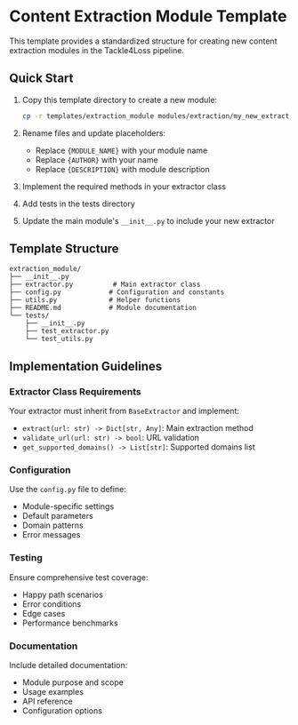 # Content Extraction Module Template

This template provides a standardized structure for creating new content extraction modules in the Tackle4Loss pipeline.

## Quick Start

1. Copy this template directory to create a new module:
   ```bash
   cp -r templates/extraction_module modules/extraction/my_new_extractor
   ```

2. Rename files and update placeholders:
   - Replace `{MODULE_NAME}` with your module name
   - Replace `{AUTHOR}` with your name
   - Replace `{DESCRIPTION}` with module description

3. Implement the required methods in your extractor class

4. Add tests in the tests directory

5. Update the main module's `__init__.py` to include your new extractor

## Template Structure

```
extraction_module/
├── __init__.py
├── extractor.py          # Main extractor class
├── config.py            # Configuration and constants
├── utils.py             # Helper functions
├── README.md            # Module documentation
└── tests/
    ├── __init__.py
    ├── test_extractor.py
    └── test_utils.py
```

## Implementation Guidelines

### Extractor Class Requirements

Your extractor must inherit from `BaseExtractor` and implement:

- `extract(url: str) -> Dict[str, Any]`: Main extraction method
- `validate_url(url: str) -> bool`: URL validation
- `get_supported_domains() -> List[str]`: Supported domains list

### Configuration

Use the `config.py` file to define:
- Module-specific settings
- Default parameters
- Domain patterns
- Error messages

### Testing

Ensure comprehensive test coverage:
- Happy path scenarios
- Error conditions
- Edge cases
- Performance benchmarks

### Documentation

Include detailed documentation:
- Module purpose and scope
- Usage examples
- API reference
- Configuration options
